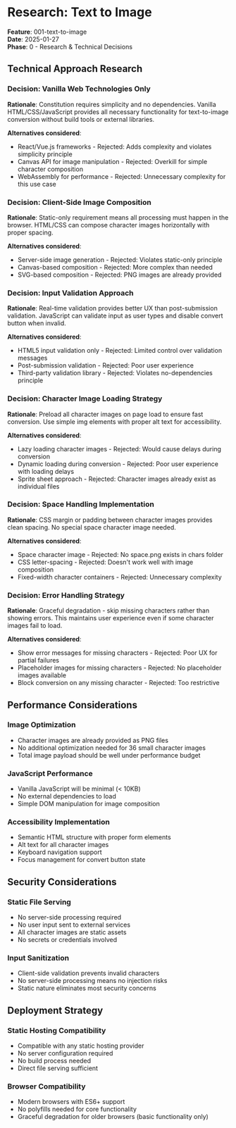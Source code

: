 # Research: Text to Image

**Feature**: 001-text-to-image  
**Date**: 2025-01-27  
**Phase**: 0 - Research & Technical Decisions

## Technical Approach Research

### Decision: Vanilla Web Technologies Only
**Rationale**: Constitution requires simplicity and no dependencies. Vanilla HTML/CSS/JavaScript provides all necessary functionality for text-to-image conversion without build tools or external libraries.

**Alternatives considered**:
- React/Vue.js frameworks - Rejected: Adds complexity and violates simplicity principle
- Canvas API for image manipulation - Rejected: Overkill for simple character composition
- WebAssembly for performance - Rejected: Unnecessary complexity for this use case

### Decision: Client-Side Image Composition
**Rationale**: Static-only requirement means all processing must happen in the browser. HTML/CSS can compose character images horizontally with proper spacing.

**Alternatives considered**:
- Server-side image generation - Rejected: Violates static-only principle
- Canvas-based composition - Rejected: More complex than needed
- SVG-based composition - Rejected: PNG images are already provided

### Decision: Input Validation Approach
**Rationale**: Real-time validation provides better UX than post-submission validation. JavaScript can validate input as user types and disable convert button when invalid.

**Alternatives considered**:
- HTML5 input validation only - Rejected: Limited control over validation messages
- Post-submission validation - Rejected: Poor user experience
- Third-party validation library - Rejected: Violates no-dependencies principle

### Decision: Character Image Loading Strategy
**Rationale**: Preload all character images on page load to ensure fast conversion. Use simple img elements with proper alt text for accessibility.

**Alternatives considered**:
- Lazy loading character images - Rejected: Would cause delays during conversion
- Dynamic loading during conversion - Rejected: Poor user experience with loading delays
- Sprite sheet approach - Rejected: Character images already exist as individual files

### Decision: Space Handling Implementation
**Rationale**: CSS margin or padding between character images provides clean spacing. No special space character image needed.

**Alternatives considered**:
- Space character image - Rejected: No space.png exists in chars folder
- CSS letter-spacing - Rejected: Doesn't work well with image composition
- Fixed-width character containers - Rejected: Unnecessary complexity

### Decision: Error Handling Strategy
**Rationale**: Graceful degradation - skip missing characters rather than showing errors. This maintains user experience even if some character images fail to load.

**Alternatives considered**:
- Show error messages for missing characters - Rejected: Poor UX for partial failures
- Placeholder images for missing characters - Rejected: No placeholder images available
- Block conversion on any missing character - Rejected: Too restrictive

## Performance Considerations

### Image Optimization
- Character images are already provided as PNG files
- No additional optimization needed for 36 small character images
- Total image payload should be well under performance budget

### JavaScript Performance
- Vanilla JavaScript will be minimal (< 10KB)
- No external dependencies to load
- Simple DOM manipulation for image composition

### Accessibility Implementation
- Semantic HTML structure with proper form elements
- Alt text for all character images
- Keyboard navigation support
- Focus management for convert button state

## Security Considerations

### Static File Serving
- No server-side processing required
- No user input sent to external services
- All character images are static assets
- No secrets or credentials involved

### Input Sanitization
- Client-side validation prevents invalid characters
- No server-side processing means no injection risks
- Static nature eliminates most security concerns

## Deployment Strategy

### Static Hosting Compatibility
- Compatible with any static hosting provider
- No server configuration required
- No build process needed
- Direct file serving sufficient

### Browser Compatibility
- Modern browsers with ES6+ support
- No polyfills needed for core functionality
- Graceful degradation for older browsers (basic functionality only)
